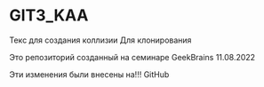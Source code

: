 # GIT3_KAA
Текс для создания коллизии
Для клонирования

Это репозиторий созданный на семинаре GeekBrains 11.08.2022

Эти изменения были внесены на!!! GitHub

